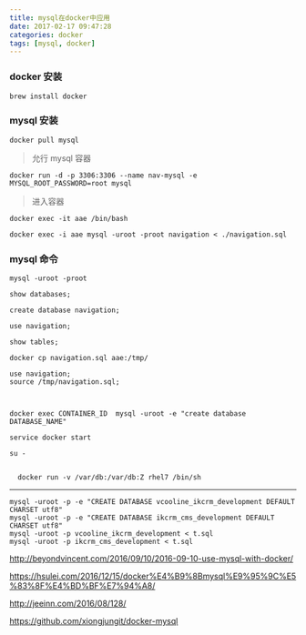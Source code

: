 ```yaml
---
title: mysql在docker中应用
date: 2017-02-17 09:47:28
categories: docker
tags: [mysql, docker]
---
```


### docker 安装

```
brew install docker
```

### mysql 安装

```
docker pull mysql
```

> 允行 mysql 容器

```
docker run -d -p 3306:3306 --name nav-mysql -e MYSQL_ROOT_PASSWORD=root mysql
```

> 进入容器
```
docker exec -it aae /bin/bash

docker exec -i aae mysql -uroot -proot navigation < ./navigation.sql
```

### mysql 命令
```
mysql -uroot -proot

show databases;

create database navigation;

use navigation;

show tables;

```

```
docker cp navigation.sql aae:/tmp/

use navigation;
source /tmp/navigation.sql;



docker exec CONTAINER_ID  mysql -uroot -e "create database DATABASE_NAME"

service docker start

su -


  docker run -v /var/db:/var/db:Z rhel7 /bin/sh
```

---

```
mysql -uroot -p -e "CREATE DATABASE vcooline_ikcrm_development DEFAULT CHARSET utf8"
mysql -uroot -p -e "CREATE DATABASE ikcrm_cms_development DEFAULT CHARSET utf8"
mysql -uroot -p vcooline_ikcrm_development < t.sql
mysql -uroot -p ikcrm_cms_development < t.sql
```

http://beyondvincent.com/2016/09/10/2016-09-10-use-mysql-with-docker/

https://hsulei.com/2016/12/15/docker%E4%B9%8Bmysql%E9%95%9C%E5%83%8F%E4%BD%BF%E7%94%A8/

http://jeeinn.com/2016/08/128/

https://github.com/xiongjungit/docker-mysql
